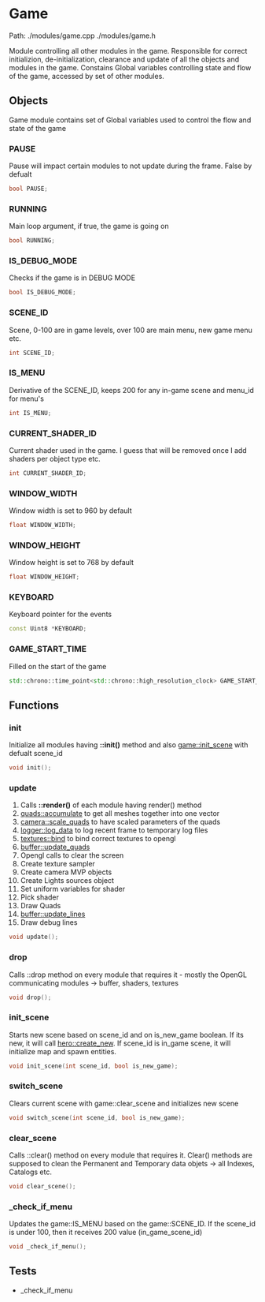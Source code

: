 # Game
Path: ./modules/game.cpp   ./modules/game.h

Module controlling all other modules in the game. Responsible for correct initializion, de-initialization, clearance and update of all the objects and modules in the game. Constains Global variables controlling state and flow of the game, accessed by set of other modules.


## Objects
Game module contains set of Global variables used to control the flow and state of the game

### PAUSE
Pause will impact certain modules to not update during the frame. False by defualt
```c++
bool PAUSE;
```


### RUNNING
Main loop argument, if true, the game is going on
```c++
bool RUNNING;
```

### IS_DEBUG_MODE
Checks if the game is in DEBUG MODE
```c++
bool IS_DEBUG_MODE;
```

### SCENE_ID
Scene, 0-100 are in game levels, over 100 are main menu, new game menu etc.
```c++
int SCENE_ID;
```

### IS_MENU 
Derivative of the SCENE_ID, keeps 200 for any in-game scene and menu_id for menu's
```c++
int IS_MENU;
```

### CURRENT_SHADER_ID 
Current shader used in the game. I guess that will be removed once I add shaders per object type etc.
```c++
int CURRENT_SHADER_ID;
```

### WINDOW_WIDTH 
Window width is set to 960 by default
```c++
float WINDOW_WIDTH;
```

### WINDOW_HEIGHT 
Window height is set to 768 by default
```c++
float WINDOW_HEIGHT;
```

### KEYBOARD 
Keyboard pointer for the events

```c++
const Uint8 *KEYBOARD;
```

### GAME_START_TIME
Filled on the start of the game
```c++
std::chrono::time_point<std::chrono::high_resolution_clock> GAME_START_TIME;
```


## Functions

### init
Initialize all modules having **::init()** method and also [game::init_scene](game.md#init_scene) with defualt scene_id
```c++
void init();
```

### update
1) Calls **::render()** of each module having render() method
2) [quads::accumulate](quads.md#accumulate) to get all meshes together into one vector
3) [camera::scale_quads](camera.md#scale_quads) to have scaled parameters of the quads
4) [logger::log_data](logger.md#log_data) to log recent frame to temporary log files
5) [textures::bind](textures.md#bind) to bind correct textures to opengl
6) [buffer::update_quads](buffer.md#update_quads)
7) Opengl calls to clear the screen
8) Create texture sampler
9) Create camera MVP objects
10) Create Lights sources object
11) Set uniform variables for shader
12) Pick shader
13) Draw Quads
14) [buffer::update_lines](buffer.md#update_lines)
15) Draw debug lines

```c++
void update();
```

### drop
Calls ::drop method on every module that requires it - mostly the OpenGL communicating modules -> buffer, shaders, textures
```c++
void drop();
```

### init_scene
Starts new scene based on scene_id and on is_new_game boolean. If its new, it will call [hero::create_new](hero.md#create_new). If scene_id is in_game scene, it will initialize map and spawn entities.
```c++
void init_scene(int scene_id, bool is_new_game);
```


### switch_scene
Clears current scene with game::clear_scene and initializes new scene
```c++
void switch_scene(int scene_id, bool is_new_game);
```

### clear_scene
Calls ::clear() method on every module that requires it. Clear() methods are supposed to clean the Permanent and Temporary data objets -> all Indexes, Catalogs etc.
```c++
void clear_scene();
```

### _check_if_menu
Updates the game::IS_MENU based on the game::SCENE_ID. If the scene_id is under 100, then it receives 200 value (in_game_scene_id)

```c++
void _check_if_menu();
```

## Tests
- _check_if_menu